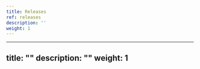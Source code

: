 ```yaml
---
title: Releases
ref: releases
description: ''
weight: 1
---
```

---
title: ""
description: ""
weight: 1
---